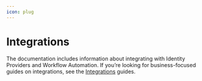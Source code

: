 ```yaml
---
icon: plug
---
```


# Integrations

The documentation includes information about integrating with Identity Providers and Workflow Automation.
If you’re looking for business-focused guides on integrations, see the [Integrations](https://app.gitbook.com/s/bTY7EwZtYYQYC6GOcdTj/extensibility-and-integrations/integrations) guides.
